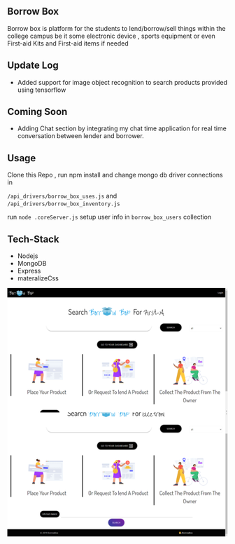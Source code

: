 ## Borrow Box
Borrow box is platform for the students to lend/borrow/sell things within the college campus be it some electronic device , sports equipment or even First-aid Kits and First-aid items if needed
## Update Log
 - Added support for image object recognition to search products provided using tensorflow

## Coming Soon
 - Adding Chat section by integrating my chat time application for real time conversation between lender and borrower.

## Usage

Clone this Repo ,
run npm install and change mongo db driver connections in 

  `/api_drivers/borrow_box_uses.js` and `/api_drivers/borrow_box_inventory.js `

run `node .coreServer.js`
setup user info in `borrow_box_users` collection
## Tech-Stack

 - Nodejs
 - MongoDB
 - Express
 - materalizeCss

<p>
<img align="left" alt="GIF" src="./docs/Screenshot (256).png" width="600px" />  
<img align="left" alt="GIF" src="./docs/Screenshot (257).png" width="600px" />  
</p><br>
